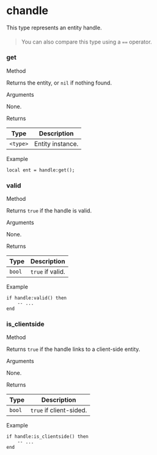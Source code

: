 # chandle

This type represents an entity handle.

> ####
>
> You can also compare this type using a `==` operator.

### get﻿ <a href="#get" id="get"></a>

Method

Returns the entity, or `nil` if nothing found.

Arguments

None.

Returns

| Type     | Description      |
| -------- | ---------------- |
| `<type>` | Entity instance. |

Example

```
local ent = handle:get();
```

### valid﻿ <a href="#valid" id="valid"></a>

Method

Returns `true` if the handle is valid.

Arguments

None.

Returns

| Type   | Description      |
| ------ | ---------------- |
| `bool` | `true` if valid. |

Example

```
if handle:valid() then
    -- ...
end
```

### is\_clientside﻿ <a href="#is-clientside" id="is-clientside"></a>

Method

Returns `true` if the handle links to a client-side entity.

Arguments

None.

Returns

| Type   | Description             |
| ------ | ----------------------- |
| `bool` | `true` if client-sided. |

Example

```
if handle:is_clientside() then
    -- ...
end
```
